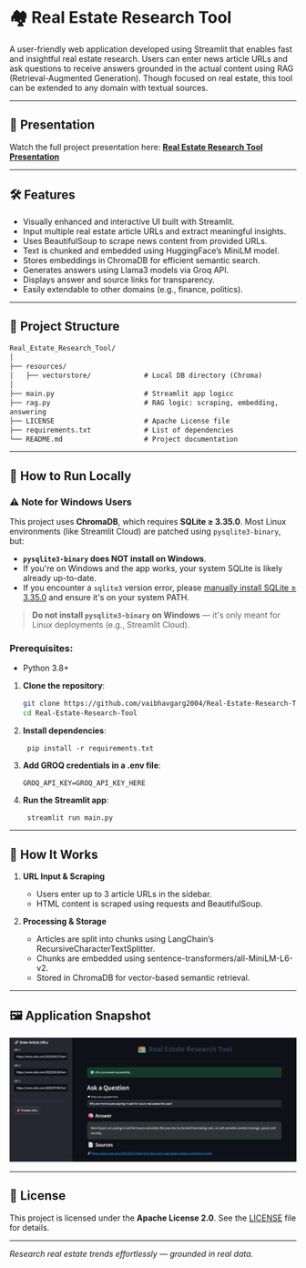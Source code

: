 # 🏘️ Real Estate Research Tool

A user-friendly web application developed using Streamlit that enables fast and insightful real estate research. Users can enter news article URLs and ask questions to receive answers grounded in the actual content using RAG (Retrieval-Augmented Generation). Though focused on real estate, this tool can be extended to any domain with textual sources.

---

## 🎥 Presentation
Watch the full project presentation here: **[Real Estate Research Tool Presentation](https://vaibhav-projects.my.canva.site/real-estate-research-tool)**

---

## 🛠 Features  
- Visually enhanced and interactive UI built with Streamlit. 
- Input multiple real estate article URLs and extract meaningful insights.  
- Uses BeautifulSoup to scrape news content from provided URLs.
- Text is chunked and embedded using HuggingFace’s MiniLM model.
- Stores embeddings in ChromaDB for efficient semantic search.  
- Generates answers using Llama3 models via Groq API.  
- Displays answer and source links for transparency.  
- Easily extendable to other domains (e.g., finance, politics).

---

## 📂 Project Structure

```
Real_Estate_Research_Tool/
│
├── resources/
│   ├── vectorstore/             # Local DB directory (Chroma) 
│
├── main.py                      # Streamlit app logicc
├── rag.py                       # RAG logic: scraping, embedding, answering
├── LICENSE                      # Apache License file
├── requirements.txt             # List of dependencies
└── README.md                    # Project documentation
```

---

## 🚀 How to Run Locally 

### ⚠️ Note for Windows Users

This project uses **ChromaDB**, which requires **SQLite ≥ 3.35.0**. Most Linux environments (like Streamlit Cloud) are patched using `pysqlite3-binary`, but:

- **`pysqlite3-binary` does NOT install on Windows**.
- If you're on Windows and the app works, your system SQLite is likely already up-to-date.
- If you encounter a `sqlite3` version error, please [manually install SQLite ≥ 3.35.0](https://www.sqlite.org/download.html) and ensure it's on your system PATH.

> **Do not install `pysqlite3-binary` on Windows** — it's only meant for Linux deployments (e.g., Streamlit Cloud).

### Prerequisites:  
- Python 3.8+

1. **Clone the repository**:
   ```bash
   git clone https://github.com/vaibhavgarg2004/Real-Estate-Research-Tool.git
   cd Real-Estate-Research-Tool
   ```
2. **Install dependencies**:   
   ```commandline
    pip install -r requirements.txt
   ```
3. **Add GROQ credentials in a .env file**:
    ```text
    GROQ_API_KEY=GROQ_API_KEY_HERE
   ```
5. **Run the Streamlit app**:   
   ```commandline
    streamlit run main.py
   ```

---

## 🧠 How It Works

1. **URL Input & Scraping**  
   - Users enter up to 3 article URLs in the sidebar.  
   - HTML content is scraped using requests and BeautifulSoup.   

3. **Processing & Storage**  
   - Articles are split into chunks using LangChain’s RecursiveCharacterTextSplitter.  
   - Chunks are embedded using sentence-transformers/all-MiniLM-L6-v2.  
   - Stored in ChromaDB for vector-based semantic retrieval.
     
---
   
## 🖼️ Application Snapshot

![Application UI](Real_Estate_Tool_ui.png)

---

## 📄 License
This project is licensed under the **Apache License 2.0**. See the [LICENSE](./LICENSE) file for details.

---

*Research real estate trends effortlessly — grounded in real data.*

